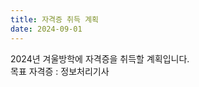 ```yaml
---
title: 자격증 취득 계획
date: 2024-09-01
---
```


2024년 겨울방학에 자격증을 취득할 계획입니다.<br>
목표 자격증 : 정보처리기사<br>

<!--more-->